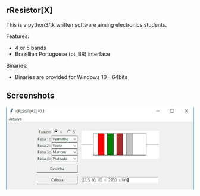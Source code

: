 rResistor[X]
------------

This is a python3/tk written software aiming electronics students.

Features:
- 4 or 5 bands
- Brazillian Portuguese (pt_BR) interface 

Binaries:
- Binaries are provided for Windows 10 - 64bits 

Screenshots
----------
![Main Screen - Windows](images/1.png)



